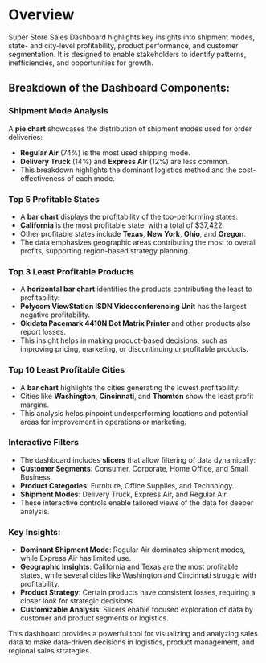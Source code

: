 # **Overview**
Super Store Sales Dashboard highlights key insights into shipment modes, state- and city-level profitability, product performance, and customer segmentation. It is designed to enable stakeholders to identify patterns, inefficiencies, and opportunities for growth.

## **Breakdown of the Dashboard Components**:
### Shipment Mode Analysis

A **pie chart** showcases the distribution of shipment modes used for order deliveries:
+ **Regular Air** (74%) is the most used shipping mode.
+ **Delivery Truck** (14%) and **Express Air** (12%) are less common.
+ This breakdown highlights the dominant logistics method and the cost-effectiveness of each mode.

### Top 5 Profitable States

+ A **bar chart** displays the profitability of the top-performing states:
+ **California** is the most profitable state, with a total of $37,422.
+ Other profitable states include **Texas**, **New York**, **Ohio**, and **Oregon**.
+ The data emphasizes geographic areas contributing the most to overall profits, supporting region-based strategy planning.

### Top 3 Least Profitable Products

+ A **horizontal bar chart** identifies the products contributing the least to profitability:
+ **Polycom ViewStation ISDN Videoconferencing Unit** has the largest negative profitability.
+ **Okidata Pacemark 4410N Dot Matrix Printer** and other products also report losses.
+ This insight helps in making product-based decisions, such as improving pricing, marketing, or discontinuing unprofitable products.
  
### Top 10 Least Profitable Cities

+ A **bar chart** highlights the cities generating the lowest profitability:
+ Cities like **Washington**, **Cincinnati**, and **Thomton** show the least profit margins.
+ This analysis helps pinpoint underperforming locations and potential areas for improvement in operations or marketing.
  
### Interactive Filters

+ The dashboard includes **slicers** that allow filtering of data dynamically:
+ **Customer Segments**: Consumer, Corporate, Home Office, and Small Business.
+ **Product Categories**: Furniture, Office Supplies, and Technology.
+ **Shipment Modes**: Delivery Truck, Express Air, and Regular Air.
+ These interactive controls enable tailored views of the data for deeper analysis.
  
### Key Insights:
+ **Dominant Shipment Mode**: Regular Air dominates shipment modes, while Express Air has limited use.
+ **Geographic Insights**: California and Texas are the most profitable states, while several cities like Washington and Cincinnati struggle with profitability.
+ **Product Strategy**: Certain products have consistent losses, requiring a closer look for strategic decisions.
+ **Customizable Analysis**: Slicers enable focused exploration of data by customer and product segments or logistics.
  
This dashboard provides a powerful tool for visualizing and analyzing sales data to make data-driven decisions in logistics, product management, and regional sales strategies.

